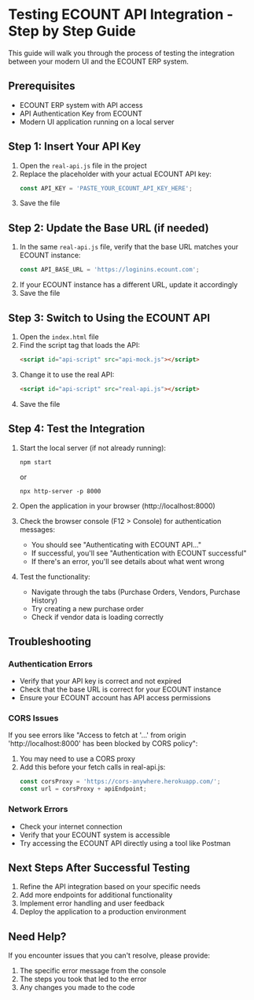 # Testing ECOUNT API Integration - Step by Step Guide

This guide will walk you through the process of testing the integration between your modern UI and the ECOUNT ERP system.

## Prerequisites
- ECOUNT ERP system with API access
- API Authentication Key from ECOUNT
- Modern UI application running on a local server

## Step 1: Insert Your API Key

1. Open the `real-api.js` file in the project
2. Replace the placeholder with your actual ECOUNT API key:
   ```javascript
   const API_KEY = 'PASTE_YOUR_ECOUNT_API_KEY_HERE';
   ```
3. Save the file

## Step 2: Update the Base URL (if needed)

1. In the same `real-api.js` file, verify that the base URL matches your ECOUNT instance:
   ```javascript
   const API_BASE_URL = 'https://loginins.ecount.com';
   ```
2. If your ECOUNT instance has a different URL, update it accordingly
3. Save the file

## Step 3: Switch to Using the ECOUNT API

1. Open the `index.html` file
2. Find the script tag that loads the API:
   ```html
   <script id="api-script" src="api-mock.js"></script>
   ```
3. Change it to use the real API:
   ```html
   <script id="api-script" src="real-api.js"></script>
   ```
4. Save the file

## Step 4: Test the Integration

1. Start the local server (if not already running):
   ```
   npm start
   ```
   or
   ```
   npx http-server -p 8000
   ```

2. Open the application in your browser (http://localhost:8000)

3. Check the browser console (F12 > Console) for authentication messages:
   - You should see "Authenticating with ECOUNT API..."
   - If successful, you'll see "Authentication with ECOUNT successful"
   - If there's an error, you'll see details about what went wrong

4. Test the functionality:
   - Navigate through the tabs (Purchase Orders, Vendors, Purchase History)
   - Try creating a new purchase order
   - Check if vendor data is loading correctly

## Troubleshooting

### Authentication Errors
- Verify that your API key is correct and not expired
- Check that the base URL is correct for your ECOUNT instance
- Ensure your ECOUNT account has API access permissions

### CORS Issues
If you see errors like "Access to fetch at '...' from origin 'http://localhost:8000' has been blocked by CORS policy":

1. You may need to use a CORS proxy
2. Add this before your fetch calls in real-api.js:
   ```javascript
   const corsProxy = 'https://cors-anywhere.herokuapp.com/';
   const url = corsProxy + apiEndpoint;
   ```

### Network Errors
- Check your internet connection
- Verify that your ECOUNT system is accessible
- Try accessing the ECOUNT API directly using a tool like Postman

## Next Steps After Successful Testing

1. Refine the API integration based on your specific needs
2. Add more endpoints for additional functionality
3. Implement error handling and user feedback
4. Deploy the application to a production environment

## Need Help?

If you encounter issues that you can't resolve, please provide:
1. The specific error message from the console
2. The steps you took that led to the error
3. Any changes you made to the code